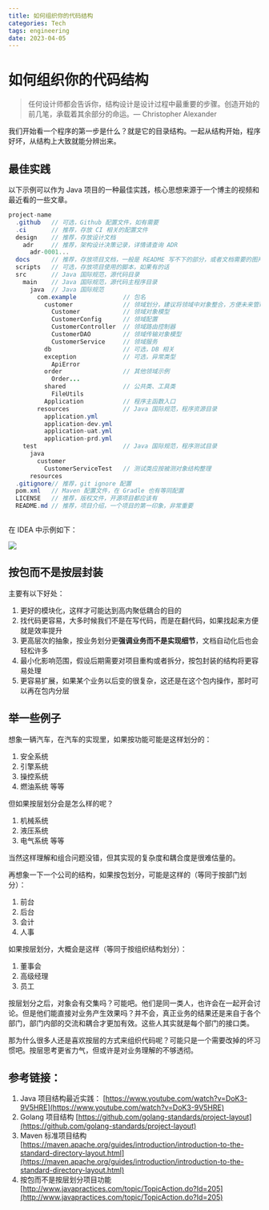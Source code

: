 ```yaml
---
title: 如何组织你的代码结构
categories: Tech
tags: engineering
date: 2023-04-05
---
```


# 如何组织你的代码结构

> 任何设计师都会告诉你，结构设计是设计过程中最重要的步骤。创造开始的前几笔，承载着其余部分的命运。— Christopher Alexander
> 

我们开始看一个程序的第一步是什么？就是它的目录结构。一起从结构开始，程序好坏，从结构上大致就能分辨出来。

## 最佳实践

以下示例可以作为 Java 项目的一种最佳实践，核心思想来源于一个博主的视频和最近看的一些文章。

```java
project-name
  .github   // 可选，Github 配置文件，如有需要
  .ci       // 推荐，存放 CI 相关的配置文件
  design    // 推荐，存放设计文档
    adr     // 推荐，架构设计决策记录，详情请查询 ADR
      adr-0001...
  docs      // 推荐，存放项目文档，一般是 README 写不下的部分，或者文档需要的图片等资源
  scripts   // 可选，存放项目使用的脚本，如果有的话
  src       // Java 国际规范，源代码目录
    main    // Java 国际规范，源代码主程序目录
      java  // Java 国际规范
        com.example             // 包名
          customer              // 领域划分，建议将领域中对象整合，方便未来管理、拆分和重构
            Customer            // 领域对象模型
            CustomerConfig      // 领域配置
            CustomerController  // 领域路由控制器
            CustomerDAO         // 领域传输对象模型
            CustomerService     // 领域服务
          db                    // 可选，DB 相关
          exception             // 可选，异常类型
            ApiError
          order                 // 其他领域示例
            Order...
          shared                // 公共类、工具类
            FileUtils
          Application           // 程序主函数入口
        resources               // Java 国际规范，程序资源目录
          application.yml
          application-dev.yml
          application-uat.yml
          application-prd.yml
    test                        // Java 国际规范，程序测试目录
      java
        customer
          CustomerServiceTest   // 测试类应按被测对象结构整理
      resources
  .gitignore// 推荐，git ignore 配置
  pom.xml   // Maven 配置文件，在 Gradle 也有等同配置
  LICENSE   // 推荐，版权文件，开源项目都应该有
  README.md // 推荐，项目介绍，一个项目的第一印象，非常重要
        
```

在 IDEA 中示例如下：

![](https://image.tobyqin.cn/202304152235299.png)

## 按包而不是按层封装

主要有以下好处：

1. 更好的模块化，这样才可能达到高内聚低耦合的目的
2. 找代码更容易，大多时候我们不是在写代码，而是在翻代码，如果找起来方便就是效率提升
3. 更高层次的抽象，按业务划分更**强调业务而不是实现细节**，文档自动化后也会轻松许多
4. 最小化影响范围，假设后期需要对项目重构或者拆分，按包封装的结构将更容易处理
5. 更容易扩展，如果某个业务以后变的很复杂，这还是在这个包内操作，那时可以再在包内分层

## 举一些例子

想象一辆汽车，在汽车的实现里，如果按功能可能是这样划分的：

1. 安全系统
2. 引擎系统
3. 操控系统
4. 燃油系统 等等

但如果按层划分会是怎么样的呢？

1. 机械系统
2. 液压系统
3. 电气系统 等等

当然这样理解和组合问题没错，但其实现的复杂度和耦合度是很难估量的。

再想象一下一个公司的结构，如果按包划分，可能是这样的（等同于按部门划分）：

1. 前台
2. 后台
3. 会计
4. 人事

如果按层划分，大概会是这样（等同于按组织结构划分）：

1. 董事会
2. 高级经理
3. 员工

按层划分之后，对象会有交集吗？可能吧。他们是同一类人，也许会在一起开会讨论。但是他们能直接对业务产生效果吗？并不会，真正业务的结果还是来自于各个部门，部门内部的交流和耦合才更加有效。这些人其实就是每个部门的接口类。

那为什么很多人还是喜欢按层的方式来组织代码呢？可能只是一个需要改掉的坏习惯吧。按层思考更省力气，但或许是对业务理解的不够透彻。

## 参考链接：

1. Java 项目结构最近实践： [https://www.youtube.com/watch?v=DoK3-9V5HRE](https://www.youtube.com/watch?v=DoK3-9V5HRE)
2. Golang 项目结构 [https://github.com/golang-standards/project-layout](https://github.com/golang-standards/project-layout)
3. Maven 标准项目结构 [https://maven.apache.org/guides/introduction/introduction-to-the-standard-directory-layout.html](https://maven.apache.org/guides/introduction/introduction-to-the-standard-directory-layout.html)
4. 按包而不是按层划分项目功能 [http://www.javapractices.com/topic/TopicAction.do?Id=205](http://www.javapractices.com/topic/TopicAction.do?Id=205)
